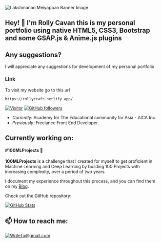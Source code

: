 ![Lakshmanan Meiyappan Banner Image](./banner.png)
<!-- <h2 align='center'>Hi! Im Rolly Cavan</h2>
<p align='center'><b>Artistic Developer</b></p> -->

<h2>Hey! 👋 I'm Rolly Cavan this is my personal portfolio using native HTML5, CSS3, Bootstrap and some GSAP.js & Anime.js plugins</h2>


## Any suggestions?

 I will appreciate any suggestions for development of my personal portfolio

### Link

To visit my website go to this url

```
https://rollycraft.netlify.app/
```

[![Visitor](https://visitor-badge.laobi.icu/badge?page_id=laxmena.laxmena)](https://github.com/laxmena) [![GitHub followers](https://img.shields.io/github/followers/laxmena.svg?style=social&label=Follow)](https://github.com/laxmena?tab=followers)


- <i>Currently:</i> Academy for The Educational community for Asia - AICA Inc. 
- <i>Previously:</i> Freelance Front End Developer.


<h2>Currently working on:</h2>
<h4>#100MLProjects 💯</h4>

__100MLProjects__ is a challenge that I created for myself to get proficient in Machine Learning and Deep Learning by building 100 Projects with increasing complexity, over a period of two years. 

I document my experience throughout this process, and you can find them on my [Blog](https://www.laxmena.com/category/100-ml-projects/).

Check out the GitHub repository:

<div>
  <p>
    <a href="https://github.com/cavanrlee/THESIS">
      <img src="https://github-readme-stats.vercel.app/api/pin/?username=rollycraft&repo=THESIS&show_owner=True" alt="GitHub Stats" />
    </a>
  </p>
</div>


<h2>📫 How to reach me:</h2>

<a href="mailto:cavanrlee2@gmail.com">![WriteTo@gmail.com](https://img.shields.io/badge/Gmail-D14836?style=for-the-badge&logo=gmail&logoColor=white)</a>
